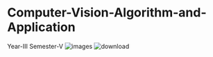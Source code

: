 # Computer-Vision-Algorithm-and-Application
Year-III Semester-V
![images](https://github.com/CKBhalaji/Computer-Vision-Algorithm-and-Application/assets/111473426/d26e8788-06c6-41ec-92ce-6d95f0c068e4)
![download](https://github.com/CKBhalaji/Computer-Vision-Algorithm-and-Application/assets/111473426/4a26c0ea-38f0-4fcf-b87e-5dba1dbc4d6f)
